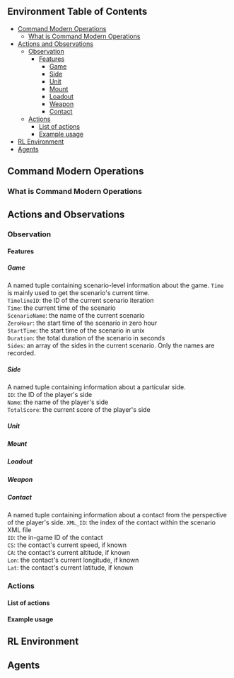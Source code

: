 ## Environment Table of Contents

- [Command Modern Operations](#command-modern-operations)
    - [What is Command Modern Operations](#what-is-cmo)
- [Actions and Observations](#actions-and-observations)
    - [Observation](#observations)
        - [Features](#features)
            - [Game](#game)
            - [Side](#side)
            - [Unit](#unit)
            - [Mount](#mount)
            - [Loadout](#loadout)
            - [Weapon](#weapon)
            - [Contact](#contact)
    - [Actions](#actions)
        - [List of actions](#list-of-actions)
        - [Example usage](#example-usage)
- [RL Environment](#rl-environment)
- [Agents](#agents)

<!-- /TOC -->

## Command Modern Operations

### What is Command Modern Operations

## Actions and Observations

### Observation

#### Features

##### Game
A named tuple containing scenario-level information about the game. `Time` is mainly used to get the scenario's current time.  
`TimelineID`: the ID of the current scenario iteration  
`Time`: the current time of the scenario  
`ScenarioName`: the name of the current scenario  
`ZeroHour`: the start time of the scenario in zero hour  
`StartTime`: the start time of the scenario in unix  
`Duration`: the total duration of the scenario in seconds  
`Sides`: an array of the sides in the current scenario. Only the names are recorded.

##### Side
A named tuple containing information about a particular side.  
`ID`: the ID of the player's side  
`Name`: the name of the player's side  
`TotalScore`: the current score of the player's side

##### Unit

##### Mount

##### Loadout

##### Weapon

##### Contact
A named tuple containing information about a contact from the perspective of the player's side.
`XML_ID`: the index of the contact within the scenario XML file  
`ID`: the in-game ID of the contact  
`CS`: the contact's current speed, if known  
`CA`: the contact's current altitude, if known  
`Lon`: the contact's current longitude, if known  
`Lat`: the contact's current latitude, if known

### Actions

#### List of actions

#### Example usage

## RL Environment

## Agents
